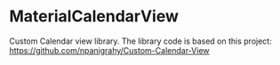 # MaterialCalendarView

Custom Calendar view library. The library code is based on this project: https://github.com/npanigrahy/Custom-Calendar-View

